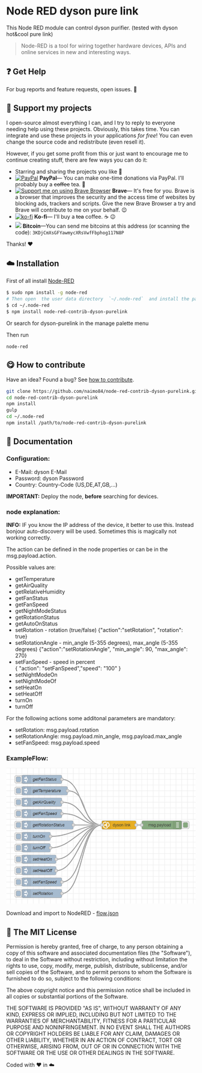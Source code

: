 # Node RED dyson pure link

This Node RED module can control dyson purifier. (tested with dyson hot&cool pure link)

> Node-RED is a tool for wiring together hardware devices, APIs and online services in new and interesting ways.

## :question: Get Help

 For bug reports and feature requests, open issues. :bug: 

## :sparkling_heart: Support my projects

I open-source almost everything I can, and I try to reply to everyone needing help using these projects. Obviously,
this takes time. You can integrate and use these projects in your applications *for free*! You can even change the source code and redistribute (even resell it).

However, if you get some profit from this or just want to encourage me to continue creating stuff, there are few ways you can do it:

 - Starring and sharing the projects you like :rocket:
 - [![PayPal][badge_paypal]][paypal-donations] **PayPal**— You can make one-time donations via PayPal. I'll probably buy a ~~coffee~~ tea. :tea:
 - [![Support me on using Brave Browser][badge_brave]][brave] **Brave**— It's free for you. Brave is a browser that improves the security and the access time of websites by blocking ads, trackers and scripts. Give the new Brave Browser a try and Brave will contribute to me on your behalf. :wink:
 - [![ko-fi](https://www.ko-fi.com/img/githubbutton_sm.svg)](https://ko-fi.com/T6T412CXA) **Ko-fi**— I'll buy a ~~tea~~ coffee. :coffee: :wink:
 - ![](./examples/bitcoin.png) **Bitcoin**—You can send me bitcoins at this address (or scanning the code): `3KDjCmXsGFYawmycXRsVwfFbphog117N8P`
 

Thanks! :heart:

## :cloud: Installation

First of all install [Node-RED](http://nodered.org/docs/getting-started/installation)

```sh
$ sudo npm install -g node-red
# Then open  the user data directory  `~/.node-red`  and install the package
$ cd ~/.node-red
$ npm install node-red-contrib-dyson-purelink
```

Or search for dyson-purelink in the manage palette menu

Then run

```
node-red
```

## :yum: How to contribute
Have an idea? Found a bug? See [how to contribute][contributing].

```sh
git clone https://github.com/naimo84/node-red-contrib-dyson-purelink.git
cd node-red-contrib-dyson-purelink
npm install
gulp
cd ~/.node-red 
npm install /path/to/node-red-contrib-dyson-purelink
```

## :memo: Documentation

### Configuration:

- E-Mail: dyson E-Mail
- Password: dyson Password
- Country: Country-Code (US,DE,AT,GB,...)

<b>IMPORTANT:</b> Deploy the node, <b>before</b> searching for devices. 

### node explanation:

<b>INFO:</b> IF you know the IP address of the device, it better to use this. Instead bonjour auto-discovery will be used. Sometimes this is magically not working correctly. 

The action can be defined in the node properties or can be in the msg.payload.action.

Possible values are: 

- getTemperature
- getAirQuality
- getRelativeHumidity
- getFanStatus
- getFanSpeed
- getNightModeStatus
- getRotationStatus
- getAutoOnStatus                
- setRotation - rotation (true/false)
  {"action":"setRotation", "rotation": true}
- setRotationAngle - min_angle (5-355 degrees), max_angle (5-355 degrees)
  {"action":"setRotationAngle", "min_angle": 90, "max_angle": 270}
- setFanSpeed - speed in percent  
  { "action": "setFanSpeed","speed": "100" }
- setNightModeOn
- setNightModeOf
- setHeatOn
- setHeatOff
- turnOn
- turnOff

For the following actions some additonal parameters are mandatory:
- setRotation: msg.payload.rotation
- setRotationAngle: msg.payload.min_angle, msg.payload.max_angle
- setFanSpeed: msg.payload.speed


### ExampleFlow:

![example][example_flow]

Download and import to NodeRED - [flow.json][example_flow_json]

## :scroll: The MIT License
Permission is hereby granted, free of charge, to any person obtaining a copy
of this software and associated documentation files (the "Software"), to deal in the Software without restriction, including without limitation the rights to use, copy, modify, merge, publish, distribute, sublicense, and/or sell copies of the Software, and to permit persons to whom the Software is furnished to do so, subject to the following conditions:

The above copyright notice and this permission notice shall be included in
all copies or substantial portions of the Software.

THE SOFTWARE IS PROVIDED "AS IS", WITHOUT WARRANTY OF ANY KIND, EXPRESS OR IMPLIED, INCLUDING BUT NOT LIMITED TO THE WARRANTIES OF MERCHANTABILITY, FITNESS FOR A PARTICULAR PURPOSE AND NONINFRINGEMENT. IN NO EVENT SHALL THE
AUTHORS OR COPYRIGHT HOLDERS BE LIABLE FOR ANY CLAIM, DAMAGES OR OTHER LIABILITY, WHETHER IN AN ACTION OF CONTRACT, TORT OR OTHERWISE, ARISING FROM, OUT OF OR IN CONNECTION WITH THE SOFTWARE OR THE USE OR OTHER DEALINGS IN THE SOFTWARE.

Coded with :heart: in :cloud:

[badge_brave]: ./examples/support_banner.png
[example_flow]: ./examples/flow.png
[example_flow_json]: ./examples/flow.json
[badge_paypal]: https://img.shields.io/badge/Donate-PayPal-blue.svg

[paypal-donations]: https://paypal.me/NeumannBenjamin

[brave]: https://brave.com/nai412
[contributing]: /CONTRIBUTING.md